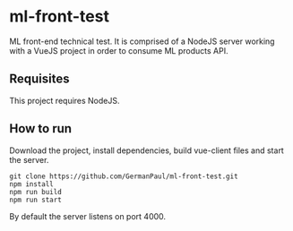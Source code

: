 # ml-front-test
ML front-end technical test. It is comprised of a NodeJS server working with a VueJS project in order to consume ML products API.

## Requisites
This project requires NodeJS.

## How to run
Download the project, install dependencies, build vue-client files and start the server.
```
git clone https://github.com/GermanPaul/ml-front-test.git
npm install
npm run build
npm run start
```
By default the server listens on port 4000.